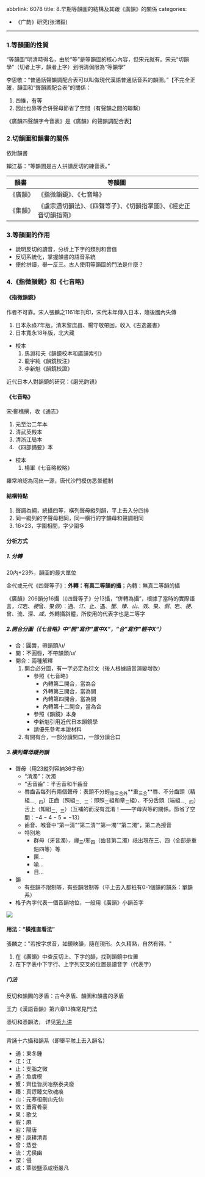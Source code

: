 abbrlink: 6078
title: 8.早期等韻圖的結構及其跟《廣韻》的關係
categories:
  - 《广韵》研究(张渭毅)
---
### 1.等韻圖的性質

“等韻圖”明清時得名，由於“等”是等韻圖的核心內容，但宋元就有。宋元“切韻學”（切者上字，韻者上字）到明清侷限為“等韻學”

李思敬：“普通話聲韻調配合表可以叫做現代漢語普通話音系的韻圖。”【不完全正確，韻圖和“聲韻調配合表”的關係：

1. 四維，有等
2. 因此也靠等合併聲母節省了空間（有聲韻之間的聯繫）

《廣韻四聲韻字今音表》是《廣韻》的聲韻調配合表】

### 2.切韻圖和韻書的關係

依附韻書

賴江基：“等韻圖是古人拼讀反切的練音表。”

|韻書|等韻圖|
|-|-|
|《廣韻》|《指微韻鏡》、《七音略》|
|《集韻》|《盧宗邁切韻法》、《四聲等子》、《切韻指掌圖》、《經史正音切韻指南》|

### 3.等韻圖的作用

- 說明反切的讀音，分析上下字的類別和音值
- 反切系統化，掌握韻書的語音系統
- 便於拼讀，舉一反三。古人使用等韻圖的門法是什麼？

### 4.《指微韻鏡》和《七音略》

#### 《指微韻鏡》

作者不可靠。宋人張麟之1161年刊印，宋代末年傳入日本，隨後國內失傳

1. 日本永祿7年版，清末黎庶昌、楊守敬帶回，收入《古逸叢書》
2. 日本寬永18年版，北大藏
- 校本
	1. 馬淵和夫《韻鏡校本和廣韻索引》
	2. 龍宇純《韻鏡校注》
	3. 李新魁《韻鏡校證》

近代日本人對韻鏡的研究：《磨光韵镜》

#### 《七音略》

宋·鄭樵撰，收《通志》

1. 元至治二年本
2. 清武英殿本
3. 清浙江局本
4. 《四部備要》本
- 校本
	1. 楊軍《七音略較略》

羅常培認為同出一源，唐代沙門模仿悉曇體制

#### 結構特點

1. 聲調為綱，統攝四等，橫列聲母縱列韻，平上去入分四排
2. 同一縱列的字聲母相同，同一横行的字韻母和聲調相同
3. 16×23，字圍相間，字少圍多

#### 分析方式

##### 1. 分轉

20內+23外，韻圖的最大單位

金代或元代《四聲等子》：**外轉：有真二等韻的攝**；內轉：無真二等韻的攝

《廣韻》206韻分16攝（《四聲等子》分13攝，“併轉為攝”，根據了當時的實際語言，*江*宕、*梗*曾、果*假*）：通、*江*、止、遇、*蟹*、*臻*、*山*、*效*、果、*假*、宕、*梗*、曾、流、深、*咸*，外轉攝斜體，所使用的代表字也是二等字

##### 2.開合分圖（《七音略》中“開”寫作“重中X”，“合”寫作“輕中X“）

- 合：圓唇，帶韻頭/u/
- 開：不圓唇，不帶韻頭/u/
- 開合：兩種解釋
	1. 開合必分圖，有一字必定為衍文（後人根據語音演變增改）
		- 參照《七音略》
			- 內轉第二開合，當為合
			- 外轉第三開合，當為開
			- 內轉第四開合，當為開
			- 內轉第十二開合，當為合
		- 參照《韻鏡》本身
		- 李新魁引用近代日本韻鏡學
		- 請優先參考本證材料
	1. 有開有合，一部分讀開口，一部分讀合口

##### 3.橫列聲母縱列韻

- 聲母（用23縱列容納36字母）
	- “清濁”：次濁
	- “舌音齒”：半舌音和半齒音
	- 唇齒舌每列有兩個聲母：表頭不分輕<sub>除三合外</sub>**重<sub>三合</sub>**唇、不分齒頭（精組<sub>一、四</sub>）正齒（照組<sub>二、三</sub>：即照<sub>二</sub>組和章<sub>三</sub>組）、不分舌頭（端組<sub>一、四</sub>）舌上（知組<sub>二、三</sub>）（互補的而沒有混淆！——字母與等的關係。節省了空間：$-4-4-5=-13$）
	- 齒音、喉音中“第一清”“第二清”“第一濁”“第二濁”，第二為擦音
	- 特別地
		- 群母（牙音濁）、禪<sub>三</sub>/邪<sub>四</sub>（齒音第二濁）祇出現在三、四（全部是重鈕四等）等
		- 匣…
		- 喻…
		- 日…
- 韻
	- 有些韻不限制等，有些韻限制等（平上去入都衹有0-1個韻的韻系：單韻系）
- 格子內字代表一個音韻地位，一般用《廣韻》小韻首字

![](001.jpg)

#### 用法：“橫推直看法”

張麟之："若按字求音，如鏡映韻，隨在現形。久久精熟，自然有得。"

1. 在《廣韻》中查反切上、下字的韻，找到韻鏡中位置
2. 在下字表中下字行、上字列交叉的位置是讀音字（代表字）

##### 门法

反切和韻圖的矛盾：古今矛盾、韻圖和韻書的矛盾

王力《漢語音韻》第六章13條常見門法

憑切和憑韻法， 详见[第九讲](/notes/8478/)

***

背誦十六攝和韻系（即舉平賅上去入韻名）

- 通：東冬鍾
- 江：江
- 止：支脂之微
- 遇：魚虞模
- 蟹：齊佳皆灰咍祭泰夬廢
- 臻：真諄臻文欣魂痕
- 山：元寒桓刪山先仙
- 效：蕭宵肴豪
- 果：歌戈
- 假：麻
- 宕：陽唐
- 梗：庚耕清青
- 曾：蒸登
- 流：尤侯幽
- 深：侵
- 咸：覃談鹽添咸銜嚴凡